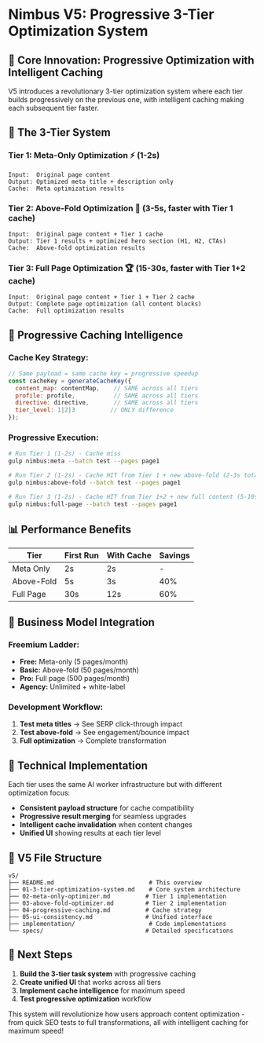 # Nimbus V5: Progressive 3-Tier Optimization System

## 🎯 **Core Innovation: Progressive Optimization with Intelligent Caching**

V5 introduces a revolutionary 3-tier optimization system where each tier builds progressively on the previous one, with intelligent caching making each subsequent tier faster.

## 🚀 **The 3-Tier System**

### **Tier 1: Meta-Only Optimization** ⚡ (1-2s)
```
Input:  Original page content
Output: Optimized meta title + description only
Cache:  Meta optimization results
```

### **Tier 2: Above-Fold Optimization** 🎯 (3-5s, faster with Tier 1 cache)
```
Input:  Original page content + Tier 1 cache
Output: Tier 1 results + optimized hero section (H1, H2, CTAs)
Cache:  Above-fold optimization results
```

### **Tier 3: Full Page Optimization** 🏆 (15-30s, faster with Tier 1+2 cache)
```
Input:  Original page content + Tier 1 + Tier 2 cache
Output: Complete page optimization (all content blocks)
Cache:  Full optimization results
```

## 🧠 **Progressive Caching Intelligence**

### **Cache Key Strategy:**
```javascript
// Same payload = same cache key = progressive speedup
const cacheKey = generateCacheKey({
  content_map: contentMap,    // SAME across all tiers
  profile: profile,           // SAME across all tiers  
  directive: directive,       // SAME across all tiers
  tier_level: 1|2|3          // ONLY difference
});
```

### **Progressive Execution:**
```bash
# Run Tier 1 (1-2s) - Cache miss
gulp nimbus:meta --batch test --pages page1

# Run Tier 2 (1-2s) - Cache HIT from Tier 1 + new above-fold (2-3s total)
gulp nimbus:above-fold --batch test --pages page1

# Run Tier 3 (1-2s) - Cache HIT from Tier 1+2 + new full content (5-10s total)
gulp nimbus:full-page --batch test --pages page1
```

## 📊 **Performance Benefits**

| Tier | First Run | With Cache | Savings |
|------|-----------|------------|---------|
| Meta Only | 2s | 2s | - |
| Above-Fold | 5s | 3s | 40% |
| Full Page | 30s | 12s | 60% |

## 🎯 **Business Model Integration**

### **Freemium Ladder:**
- **Free:** Meta-only (5 pages/month)
- **Basic:** Above-fold (50 pages/month)
- **Pro:** Full page (500 pages/month)
- **Agency:** Unlimited + white-label

### **Development Workflow:**
1. **Test meta titles** → See SERP click-through impact
2. **Test above-fold** → See engagement/bounce impact  
3. **Full optimization** → Complete transformation

## 🔧 **Technical Implementation**

Each tier uses the same AI worker infrastructure but with different optimization focus:

- **Consistent payload structure** for cache compatibility
- **Progressive result merging** for seamless upgrades
- **Intelligent cache invalidation** when content changes
- **Unified UI** showing results at each tier level

## 📁 **V5 File Structure**
```
v5/
├── README.md                           # This overview
├── 01-3-tier-optimization-system.md    # Core system architecture
├── 02-meta-only-optimizer.md          # Tier 1 implementation
├── 03-above-fold-optimizer.md         # Tier 2 implementation
├── 04-progressive-caching.md          # Cache strategy
├── 05-ui-consistency.md               # Unified interface
├── implementation/                     # Code implementations
└── specs/                             # Detailed specifications
```

## 🚀 **Next Steps**

1. **Build the 3-tier task system** with progressive caching
2. **Create unified UI** that works across all tiers
3. **Implement cache intelligence** for maximum speed
4. **Test progressive optimization** workflow

This system will revolutionize how users approach content optimization - from quick SEO tests to full transformations, all with intelligent caching for maximum speed!
